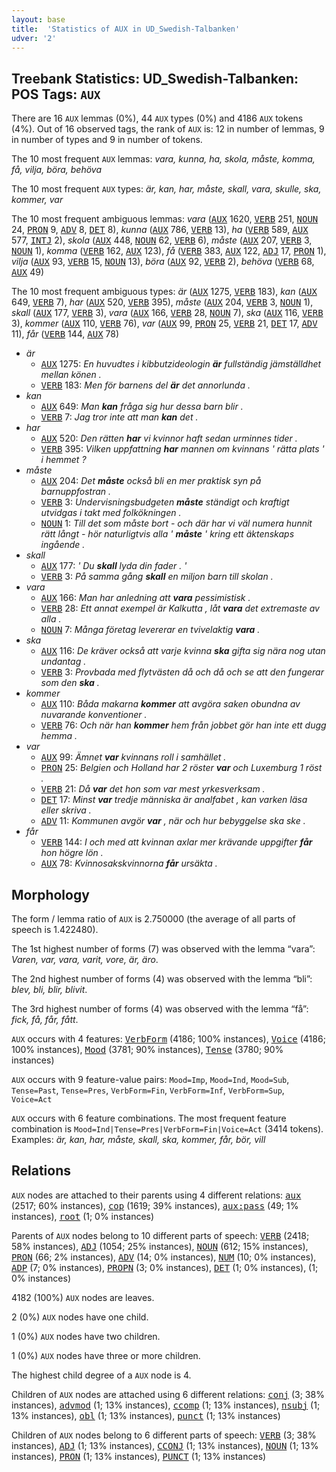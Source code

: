 ```yaml
---
layout: base
title:  'Statistics of AUX in UD_Swedish-Talbanken'
udver: '2'
---
```


## Treebank Statistics: UD_Swedish-Talbanken: POS Tags: `AUX`

There are 16 `AUX` lemmas (0%), 44 `AUX` types (0%) and 4186 `AUX` tokens (4%).
Out of 16 observed tags, the rank of `AUX` is: 12 in number of lemmas, 9 in number of types and 9 in number of tokens.

The 10 most frequent `AUX` lemmas: <em>vara, kunna, ha, skola, måste, komma, få, vilja, böra, behöva</em>

The 10 most frequent `AUX` types:  <em>är, kan, har, måste, skall, vara, skulle, ska, kommer, var</em>

The 10 most frequent ambiguous lemmas: <em>vara</em> (<tt><a href="sv_talbanken-pos-AUX.html">AUX</a></tt> 1620, <tt><a href="sv_talbanken-pos-VERB.html">VERB</a></tt> 251, <tt><a href="sv_talbanken-pos-NOUN.html">NOUN</a></tt> 24, <tt><a href="sv_talbanken-pos-PRON.html">PRON</a></tt> 9, <tt><a href="sv_talbanken-pos-ADV.html">ADV</a></tt> 8, <tt><a href="sv_talbanken-pos-DET.html">DET</a></tt> 8), <em>kunna</em> (<tt><a href="sv_talbanken-pos-AUX.html">AUX</a></tt> 786, <tt><a href="sv_talbanken-pos-VERB.html">VERB</a></tt> 13), <em>ha</em> (<tt><a href="sv_talbanken-pos-VERB.html">VERB</a></tt> 589, <tt><a href="sv_talbanken-pos-AUX.html">AUX</a></tt> 577, <tt><a href="sv_talbanken-pos-INTJ.html">INTJ</a></tt> 2), <em>skola</em> (<tt><a href="sv_talbanken-pos-AUX.html">AUX</a></tt> 448, <tt><a href="sv_talbanken-pos-NOUN.html">NOUN</a></tt> 62, <tt><a href="sv_talbanken-pos-VERB.html">VERB</a></tt> 6), <em>måste</em> (<tt><a href="sv_talbanken-pos-AUX.html">AUX</a></tt> 207, <tt><a href="sv_talbanken-pos-VERB.html">VERB</a></tt> 3, <tt><a href="sv_talbanken-pos-NOUN.html">NOUN</a></tt> 1), <em>komma</em> (<tt><a href="sv_talbanken-pos-VERB.html">VERB</a></tt> 162, <tt><a href="sv_talbanken-pos-AUX.html">AUX</a></tt> 123), <em>få</em> (<tt><a href="sv_talbanken-pos-VERB.html">VERB</a></tt> 383, <tt><a href="sv_talbanken-pos-AUX.html">AUX</a></tt> 122, <tt><a href="sv_talbanken-pos-ADJ.html">ADJ</a></tt> 17, <tt><a href="sv_talbanken-pos-PRON.html">PRON</a></tt> 1), <em>vilja</em> (<tt><a href="sv_talbanken-pos-AUX.html">AUX</a></tt> 93, <tt><a href="sv_talbanken-pos-VERB.html">VERB</a></tt> 15, <tt><a href="sv_talbanken-pos-NOUN.html">NOUN</a></tt> 13), <em>böra</em> (<tt><a href="sv_talbanken-pos-AUX.html">AUX</a></tt> 92, <tt><a href="sv_talbanken-pos-VERB.html">VERB</a></tt> 2), <em>behöva</em> (<tt><a href="sv_talbanken-pos-VERB.html">VERB</a></tt> 68, <tt><a href="sv_talbanken-pos-AUX.html">AUX</a></tt> 49)

The 10 most frequent ambiguous types:  <em>är</em> (<tt><a href="sv_talbanken-pos-AUX.html">AUX</a></tt> 1275, <tt><a href="sv_talbanken-pos-VERB.html">VERB</a></tt> 183), <em>kan</em> (<tt><a href="sv_talbanken-pos-AUX.html">AUX</a></tt> 649, <tt><a href="sv_talbanken-pos-VERB.html">VERB</a></tt> 7), <em>har</em> (<tt><a href="sv_talbanken-pos-AUX.html">AUX</a></tt> 520, <tt><a href="sv_talbanken-pos-VERB.html">VERB</a></tt> 395), <em>måste</em> (<tt><a href="sv_talbanken-pos-AUX.html">AUX</a></tt> 204, <tt><a href="sv_talbanken-pos-VERB.html">VERB</a></tt> 3, <tt><a href="sv_talbanken-pos-NOUN.html">NOUN</a></tt> 1), <em>skall</em> (<tt><a href="sv_talbanken-pos-AUX.html">AUX</a></tt> 177, <tt><a href="sv_talbanken-pos-VERB.html">VERB</a></tt> 3), <em>vara</em> (<tt><a href="sv_talbanken-pos-AUX.html">AUX</a></tt> 166, <tt><a href="sv_talbanken-pos-VERB.html">VERB</a></tt> 28, <tt><a href="sv_talbanken-pos-NOUN.html">NOUN</a></tt> 7), <em>ska</em> (<tt><a href="sv_talbanken-pos-AUX.html">AUX</a></tt> 116, <tt><a href="sv_talbanken-pos-VERB.html">VERB</a></tt> 3), <em>kommer</em> (<tt><a href="sv_talbanken-pos-AUX.html">AUX</a></tt> 110, <tt><a href="sv_talbanken-pos-VERB.html">VERB</a></tt> 76), <em>var</em> (<tt><a href="sv_talbanken-pos-AUX.html">AUX</a></tt> 99, <tt><a href="sv_talbanken-pos-PRON.html">PRON</a></tt> 25, <tt><a href="sv_talbanken-pos-VERB.html">VERB</a></tt> 21, <tt><a href="sv_talbanken-pos-DET.html">DET</a></tt> 17, <tt><a href="sv_talbanken-pos-ADV.html">ADV</a></tt> 11), <em>får</em> (<tt><a href="sv_talbanken-pos-VERB.html">VERB</a></tt> 144, <tt><a href="sv_talbanken-pos-AUX.html">AUX</a></tt> 78)


* <em>är</em>
  * <tt><a href="sv_talbanken-pos-AUX.html">AUX</a></tt> 1275: <em>En huvudtes i kibbutzideologin <b>är</b> fullständig jämställdhet mellan könen .</em>
  * <tt><a href="sv_talbanken-pos-VERB.html">VERB</a></tt> 183: <em>Men för barnens del <b>är</b> det annorlunda .</em>
* <em>kan</em>
  * <tt><a href="sv_talbanken-pos-AUX.html">AUX</a></tt> 649: <em>Man <b>kan</b> fråga sig hur dessa barn blir .</em>
  * <tt><a href="sv_talbanken-pos-VERB.html">VERB</a></tt> 7: <em>Jag tror inte att man <b>kan</b> det .</em>
* <em>har</em>
  * <tt><a href="sv_talbanken-pos-AUX.html">AUX</a></tt> 520: <em>Den rätten <b>har</b> vi kvinnor haft sedan urminnes tider .</em>
  * <tt><a href="sv_talbanken-pos-VERB.html">VERB</a></tt> 395: <em>Vilken uppfattning <b>har</b> mannen om kvinnans ' rätta plats ' i hemmet ?</em>
* <em>måste</em>
  * <tt><a href="sv_talbanken-pos-AUX.html">AUX</a></tt> 204: <em>Det <b>måste</b> också bli en mer praktisk syn på barnuppfostran .</em>
  * <tt><a href="sv_talbanken-pos-VERB.html">VERB</a></tt> 3: <em>Undervisningsbudgeten <b>måste</b> ständigt och kraftigt utvidgas i takt med folkökningen .</em>
  * <tt><a href="sv_talbanken-pos-NOUN.html">NOUN</a></tt> 1: <em>Till det som måste bort - och där har vi väl numera hunnit rätt långt - hör naturligtvis alla ' <b>måste</b> ' kring ett äktenskaps ingående .</em>
* <em>skall</em>
  * <tt><a href="sv_talbanken-pos-AUX.html">AUX</a></tt> 177: <em>' Du <b>skall</b> lyda din fader . '</em>
  * <tt><a href="sv_talbanken-pos-VERB.html">VERB</a></tt> 3: <em>På samma gång <b>skall</b> en miljon barn till skolan .</em>
* <em>vara</em>
  * <tt><a href="sv_talbanken-pos-AUX.html">AUX</a></tt> 166: <em>Man har anledning att <b>vara</b> pessimistisk .</em>
  * <tt><a href="sv_talbanken-pos-VERB.html">VERB</a></tt> 28: <em>Ett annat exempel är Kalkutta , låt <b>vara</b> det extremaste av alla .</em>
  * <tt><a href="sv_talbanken-pos-NOUN.html">NOUN</a></tt> 7: <em>Många företag levererar en tvivelaktig <b>vara</b> .</em>
* <em>ska</em>
  * <tt><a href="sv_talbanken-pos-AUX.html">AUX</a></tt> 116: <em>De kräver också att varje kvinna <b>ska</b> gifta sig nära nog utan undantag .</em>
  * <tt><a href="sv_talbanken-pos-VERB.html">VERB</a></tt> 3: <em>Provbada med flytvästen då och då och se att den fungerar som den <b>ska</b> .</em>
* <em>kommer</em>
  * <tt><a href="sv_talbanken-pos-AUX.html">AUX</a></tt> 110: <em>Båda makarna <b>kommer</b> att avgöra saken obundna av nuvarande konventioner .</em>
  * <tt><a href="sv_talbanken-pos-VERB.html">VERB</a></tt> 76: <em>Och när han <b>kommer</b> hem från jobbet gör han inte ett dugg hemma .</em>
* <em>var</em>
  * <tt><a href="sv_talbanken-pos-AUX.html">AUX</a></tt> 99: <em>Ämnet <b>var</b> kvinnans roll i samhället .</em>
  * <tt><a href="sv_talbanken-pos-PRON.html">PRON</a></tt> 25: <em>Belgien och Holland har 2 röster <b>var</b> och Luxemburg 1 röst .</em>
  * <tt><a href="sv_talbanken-pos-VERB.html">VERB</a></tt> 21: <em>Då <b>var</b> det hon som var mest yrkesverksam .</em>
  * <tt><a href="sv_talbanken-pos-DET.html">DET</a></tt> 17: <em>Minst <b>var</b> tredje människa är analfabet , kan varken läsa eller skriva .</em>
  * <tt><a href="sv_talbanken-pos-ADV.html">ADV</a></tt> 11: <em>Kommunen avgör <b>var</b> , när och hur bebyggelse ska ske .</em>
* <em>får</em>
  * <tt><a href="sv_talbanken-pos-VERB.html">VERB</a></tt> 144: <em>I och med att kvinnan axlar mer krävande uppgifter <b>får</b> hon högre lön .</em>
  * <tt><a href="sv_talbanken-pos-AUX.html">AUX</a></tt> 78: <em>Kvinnosakskvinnorna <b>får</b> ursäkta .</em>

## Morphology

The form / lemma ratio of `AUX` is 2.750000 (the average of all parts of speech is 1.422480).

The 1st highest number of forms (7) was observed with the lemma “vara”: <em>Varen, var, vara, varit, vore, är, äro</em>.

The 2nd highest number of forms (4) was observed with the lemma “bli”: <em>blev, bli, blir, blivit</em>.

The 3rd highest number of forms (4) was observed with the lemma “få”: <em>fick, få, får, fått</em>.

`AUX` occurs with 4 features: <tt><a href="sv_talbanken-feat-VerbForm.html">VerbForm</a></tt> (4186; 100% instances), <tt><a href="sv_talbanken-feat-Voice.html">Voice</a></tt> (4186; 100% instances), <tt><a href="sv_talbanken-feat-Mood.html">Mood</a></tt> (3781; 90% instances), <tt><a href="sv_talbanken-feat-Tense.html">Tense</a></tt> (3780; 90% instances)

`AUX` occurs with 9 feature-value pairs: `Mood=Imp`, `Mood=Ind`, `Mood=Sub`, `Tense=Past`, `Tense=Pres`, `VerbForm=Fin`, `VerbForm=Inf`, `VerbForm=Sup`, `Voice=Act`

`AUX` occurs with 6 feature combinations.
The most frequent feature combination is `Mood=Ind|Tense=Pres|VerbForm=Fin|Voice=Act` (3414 tokens).
Examples: <em>är, kan, har, måste, skall, ska, kommer, får, bör, vill</em>


## Relations

`AUX` nodes are attached to their parents using 4 different relations: <tt><a href="sv_talbanken-dep-aux.html">aux</a></tt> (2517; 60% instances), <tt><a href="sv_talbanken-dep-cop.html">cop</a></tt> (1619; 39% instances), <tt><a href="sv_talbanken-dep-aux-pass.html">aux:pass</a></tt> (49; 1% instances), <tt><a href="sv_talbanken-dep-root.html">root</a></tt> (1; 0% instances)

Parents of `AUX` nodes belong to 10 different parts of speech: <tt><a href="sv_talbanken-pos-VERB.html">VERB</a></tt> (2418; 58% instances), <tt><a href="sv_talbanken-pos-ADJ.html">ADJ</a></tt> (1054; 25% instances), <tt><a href="sv_talbanken-pos-NOUN.html">NOUN</a></tt> (612; 15% instances), <tt><a href="sv_talbanken-pos-PRON.html">PRON</a></tt> (66; 2% instances), <tt><a href="sv_talbanken-pos-ADV.html">ADV</a></tt> (14; 0% instances), <tt><a href="sv_talbanken-pos-NUM.html">NUM</a></tt> (10; 0% instances), <tt><a href="sv_talbanken-pos-ADP.html">ADP</a></tt> (7; 0% instances), <tt><a href="sv_talbanken-pos-PROPN.html">PROPN</a></tt> (3; 0% instances), <tt><a href="sv_talbanken-pos-DET.html">DET</a></tt> (1; 0% instances),  (1; 0% instances)

4182 (100%) `AUX` nodes are leaves.

2 (0%) `AUX` nodes have one child.

1 (0%) `AUX` nodes have two children.

1 (0%) `AUX` nodes have three or more children.

The highest child degree of a `AUX` node is 4.

Children of `AUX` nodes are attached using 6 different relations: <tt><a href="sv_talbanken-dep-conj.html">conj</a></tt> (3; 38% instances), <tt><a href="sv_talbanken-dep-advmod.html">advmod</a></tt> (1; 13% instances), <tt><a href="sv_talbanken-dep-ccomp.html">ccomp</a></tt> (1; 13% instances), <tt><a href="sv_talbanken-dep-nsubj.html">nsubj</a></tt> (1; 13% instances), <tt><a href="sv_talbanken-dep-obl.html">obl</a></tt> (1; 13% instances), <tt><a href="sv_talbanken-dep-punct.html">punct</a></tt> (1; 13% instances)

Children of `AUX` nodes belong to 6 different parts of speech: <tt><a href="sv_talbanken-pos-VERB.html">VERB</a></tt> (3; 38% instances), <tt><a href="sv_talbanken-pos-ADJ.html">ADJ</a></tt> (1; 13% instances), <tt><a href="sv_talbanken-pos-CCONJ.html">CCONJ</a></tt> (1; 13% instances), <tt><a href="sv_talbanken-pos-NOUN.html">NOUN</a></tt> (1; 13% instances), <tt><a href="sv_talbanken-pos-PRON.html">PRON</a></tt> (1; 13% instances), <tt><a href="sv_talbanken-pos-PUNCT.html">PUNCT</a></tt> (1; 13% instances)

